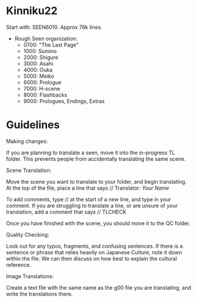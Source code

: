 Kinniku22
=

Start with: SEEN6010.
Approx 76k lines.
* Rough Seen organization:
  * 0700: "The Last Page"
  * 1000: Sumino
  * 2000: Shigure
  * 3000: Asahi
  * 4000: Ouka
  * 5000: Meiko
  * 6000: Prologue
  * 7000: H-scene
  * 8000: Flashbacks
  * 9000: Prologues, Endings, Extras


Guidelines
=

Making changes:

If you are planning to translate a seen, move it into the in-progress TL folder. This prevents people from accidentally translating the same scene.



Scene Translation:

Move the scene you want to translate to your folder, and begin translating. At the top of the file, place a line that says
// Translator: *Your Name*

To add comments, type // at the start of a new line, and type in your comment.
If you are struggling to translate a line, or are unsure of your translation, add a comment that says
// TLCHECK

Once you have finished with the scene, you should move it to the QC folder.



Quality Checking:

Look out for any typos, fragments, and confusing sentences. If there is a sentence or phrase that relies heavily on Japanese Culture, note it down within the file. We can then discuss on how best to explain the cultural reference.




Image Translations:

Create a text file with the same name as the g00 file you are translating, and write the translations there.
